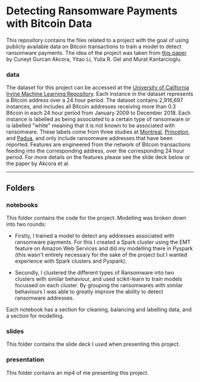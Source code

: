 # Detecting Ransomware Payments with Bitcoin Data
This repository contains the files related to a project with the goal of using publicly available data on Bitcoin transactions to train a model to detect ransomware payments. The idea of the project was taken from [this paper](https://arxiv.org/abs/1906.07852) by Cuneyt Gurcan Akcora, Yitao Li, Yulia R. Gel and Murat Kantarcioglu.

### data
The dataset for this project can be accessed at the [University of California Irvine Machine Learning Repository](https://archive.ics.uci.edu/ml/datasets/BitcoinHeistRansomwareAddressDataset). Each instance in the dataset represents a Bitcoin address over a 24 hour period. The dataset contains 2,916,697 instances, and includes all Bitcoin addresses receiving more than 0.3 Bitcoin in each 24 hour period from January 2009 to December 2018. Each instance is labelled as being associated to a certain type of ransomware or is labelled "white" meaning that it is not known to be associated with ransomware. These labels come from three studies at [Montreal](https://arxiv.org/pdf/1804.01341.pdf), [Princeton](https://nyuscholars.nyu.edu/en/publications/tracking-ransomware-end-to-end), and [Padua](https://arxiv.org/pdf/1804.04080.pdf), and only include ransomware addresses that have been reported. Features are engineered from the network of Bitcoin transactions feeding into the corresponding address, over the corresponding 24 hour period. For more details on the features please see the slide deck below or the paper by Akcora et al.

---
## Folders
### notebooks
This folder contains the code for the project. Modelling was broken down into two rounds:

- Firstly, I trained a model to detect any addresses associated with ransomware payments. For this I created a Spark cluster using the EMT feature on Amazon Web Services and did my modelling there in Pyspark (this wasn't entirely necessary for the sake of the project but I wanted experience with Spark clusters and Pyspark). 

- Secondly, I clustered the different types of Ransomware into two clusters with similar behaviour, and used scikit-learn to train models focussed on each cluster. By grouping the ransomwares with similar behaviours I was able to greatly improve the ability to detect ransomware addresses.

Each notebook has a section for cleaning, balancing and labelling data, and a section for modelling.


### slides
This folder contains the slide deck I used when presenting this project.


### presentation
This folder contains an mp4 of me presenting this project.
